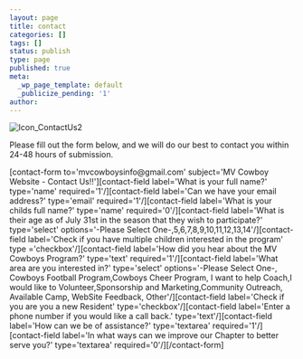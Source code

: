 ```yaml
---
layout: page
title: contact
categories: []
tags: []
status: publish
type: page
published: true
meta:
  _wp_page_template: default
  _publicize_pending: '1'
author: 
---
```

![Icon_ContactUs2](http://mvcowboysfootball.files.wordpress.com/2000/07/icon_contactus2-e1374606197907.png)

Please fill out the form below, and we will do our best to contact you within 24-48 hours of submission.

[contact-form to='mvcowboysi​nfo@gmail.​com' subject='MV Cowboy Website - Contact Us!!'][contact-field label='What is your full name?' type='name' required='1'/][contact-field label='Can we have your email address?' type='email' required='1'/][contact-field label='What is your childs full name?' type='name' required='0'/][contact-field label='What is their age as of July 31st in the season that they wish to participate?' type='select' options='-Please Select One-,5,6,7,8,9,10,11,12,13,14'/][contact-field label='Check if you have multiple children interested in the program' type ='checkbox'/][contact-field label='How did you hear about the MV Cowboys Program?' type='text' required='1'/][contact-field label='What area are you interested in?' type='select' options='-Please Select One-, Cowboys Football Program,Cowboys Cheer Program, I want to help Coach,I would like to Volunteer,Sponsorship and Marketing,Community Outreach, Available Camp, WebSite Feedback, Other'/][contact-field label='Check if you are you a new Resident' type='checkbox'/][contact-field label='Enter a phone number if you would like a call back.' type='text'/][contact-field label='How can we be of assistance?' type='textarea' required='1'/][contact-field label='In what ways can we improve our Chapter to better serve you?' type='textarea' required='0'/][/contact-form]

